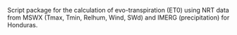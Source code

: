 Script package for the calculation of evo-transpiration (ET0) using NRT data from MSWX (Tmax, Tmin, Relhum, Wind, SWd) and IMERG (precipitation) for Honduras.
